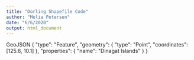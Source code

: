 ```yaml
---
title: "Dorling Shapefile Code"
author: "Melia Petersen"
date: "6/6/2020"
output: html_document
---
```




GeoJSON 
{
  "type": "Feature",
  "geometry": {
    "type": "Point",
    "coordinates": [125.6, 10.1]
  },
  "properties": {
    "name": "Dinagat Islands"
  }
}
















